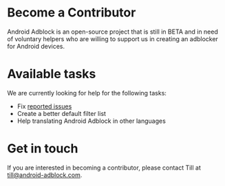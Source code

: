# Become a Contributor #

Android Adblock is an open-source project that is still in BETA and in need of voluntary helpers who are willing to support us in creating an adblocker for Android devices.


# Available tasks #

We are currently looking for help for the following tasks:
  * Fix <a href='http://code.google.com/p/andblock/issues/list'>reported issues</a>
  * Create a better default filter list
  * Help translating Android Adblock in other languages


# Get in touch #

If you are interested in becoming a contributor, please contact Till at till@android-adblock.com.

